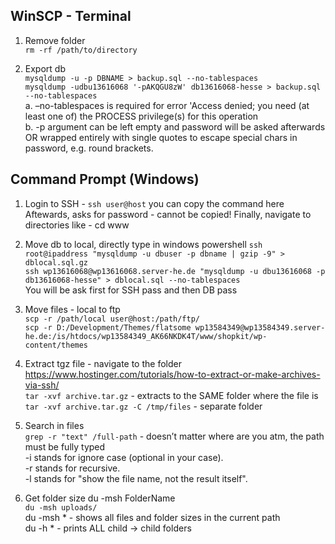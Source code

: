 ## WinSCP - Terminal
1. Remove folder  
`rm -rf /path/to/directory`

2. Export db  
  `mysqldump -u -p DBNAME > backup.sql --no-tablespaces`  
  `mysqldump -udbu13616068 '-pAKQGU8zW' db13616068-hesse > backup.sql --no-tablespaces`  
a. –no-tablespaces is required for error 'Access denied; you need (at least one of) the PROCESS privilege(s) for this operation  
b. -p argument can be left empty and password will be asked afterwards OR wrapped entirely with single quotes to escape special chars in password, e.g. round brackets.

## Command Prompt (Windows)
1. Login to SSH - `ssh user@host` you can copy the command here  
Aftewards, asks for password - cannot be copied! Finally, navigate to directories like - cd www

2. Move db to local, directly type in windows powershell 
`ssh root@ipaddress "mysqldump -u dbuser -p dbname | gzip -9" > dblocal.sql.gz`  
`ssh wp13616068@wp13616068.server-he.de "mysqldump -u dbu13616068 -p db13616068-hesse" > dblocal.sql --no-tablespaces`  
You will be ask first for SSH pass and then DB pass

3. Move files - local to ftp  
`scp -r /path/local user@host:/path/ftp/`  
`scp -r D:/Development/Themes/flatsome wp13584349@wp13584349.server-he.de:/is/htdocs/wp13584349_AK66NKDK4T/www/shopkit/wp-content/themes`  

4. Extract tgz file - navigate to the folder https://www.hostinger.com/tutorials/how-to-extract-or-make-archives-via-ssh/  
`tar -xvf archive.tar.gz` - extracts to the SAME folder where the file is   
`tar -xvf archive.tar.gz -C /tmp/files` - separate folder  

5. Search in files  
`grep -r "text" /full-path` - doesn’t matter where are you atm, the path must be fully typed  
-i stands for ignore case (optional in your case).  
-r stands for recursive.  
-l stands for "show the file name, not the result itself".  

6. Get folder size du -msh FolderName  
`du -msh uploads/`  
du -msh * - shows all files and folder sizes in the current path  
du -h * - prints ALL child -> child folders
